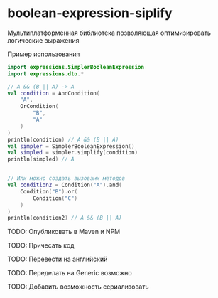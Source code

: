 # boolean-expression-siplify

Мультиплатформенная библиотека позволяющая оптимизировать логические выражения

Пример использования
```kotlin
import expressions.SimplerBooleanExpression
import expressions.dto.*

// A && (B || A) -> A
val condition = AndCondition(
    "A",
    OrCondition(
        "B",
        "A"
    )
)
println(condition) // A && (B || A)
val simpler = SimplerBooleanExpression()
val simpled = simpler.simplify(condition)
println(simpled) // A


// Или можно создать вызовами методов
val condition2 = Condition("A").and(
    Condition("B").or(
        Condition("C")
    )
)
println(condition2) // A && (B || A)


```


TODO: Опубликовать в Maven и NPM

TODO: Причесать код

TODO: Перевести на английский

TODO: Переделать на Generic возможно

TODO: Добавить возможность сериализовать
